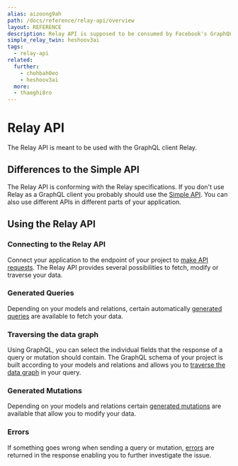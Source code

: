 ```yaml
---
alias: aizoong9ah
path: /docs/reference/relay-api/overview
layout: REFERENCE
description: Relay API is supposed to be consumed by Facebook's GraphQL client Relay but any other GraphQL client such as Apollo, Lokka can be used as well.
simple_relay_twin: heshoov3ai
tags:
  - relay-api
related:
  further:
    - chohbah0eo
    - heshoov3ai
  more:
  - thaeghi8ro
---
```


# Relay API

The Relay API is meant to be used with the GraphQL client Relay.

## Differences to the Simple API

The Relay API is conforming with the Relay specifications. If you don't use Relay as a GraphQL client you probably should use the [Simple API](!alias-heshoov3ai). You can also use different APIs in different parts of your application.

## Using the Relay API

### Connecting to the Relay API

Connect your application to the endpoint of your project to [make API requests](!alias-thaiph8ung).
The Relay API provides several possibilities to fetch, modify or traverse your data.

### Generated Queries

Depending on your models and relations, certain automatically [generated queries](!alias-oiviev0xi7) are available to fetch your data.

### Traversing the data graph

Using GraphQL, you can select the individual fields that the response of a query or mutation should contain. The GraphQL schema of your project is built according to your models and relations and allows you to [traverse the data graph](!alias-uo6uv0ecoh) in your query.

### Generated Mutations

Depending on your models and relations certain [generated mutations](!alias-vah0igucil) are available that allow you to modify your data.

### Errors

If something goes wrong when sending a query or mutation, [errors](!alias-looxoo7avo) are returned in the response enabling you to further investigate the issue.
